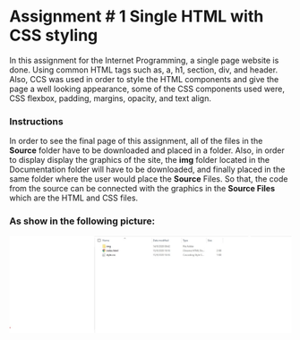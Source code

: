 # Assignment # 1   Single HTML with CSS styling

In this assignment for the Internet Programming, a single page website is done. Using common HTML tags such as, a, h1, section, div, and header. Also, CCS was used in order to style the HTML components and give the page a well looking appearance, some of the CSS components used were, CSS flexbox, padding, margins, opacity, and text align. 

### Instructions
In order to see the final page of this assignment, all of the files in the **Source** folder have to be downloaded and placed in a folder. Also, in order to display display the graphics of the site, the **img** folder located in the Documentation folder will have to be downloaded, and finally placed in the same folder where the user would place the **Source** Files. So that, the code from the source can be connected with the graphics in the **Source Files** which are the HTML and CSS files.

### As show in the following picture:

![FilesScreenShot](https://github.com/SebaSCF/Internet-Programming/blob/master/Assignment%231/Documentation/Screenshots/ScreenshotFiles.jpg?raw=true)
